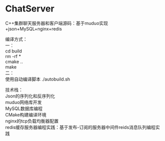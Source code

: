 # ChatServer
C++集群聊天服务器和客户端源码：基于muduo实现 +json+MySQL+nginx+redis

编译方式：  
一：  
cd build   
rm -rf *  
cmake ..  
make  
二：  
使用自动编译脚本  ./autobuild.sh  

技术栈：  
Json的序列化和反序列化  
muduo网络库开发  
MySQL数据库编程  
CMake构建编译环境  
nginx的tcp负载均衡器配置  
redis缓存服务器编程实践：基于发布-订阅的服务器中间件reids消息队列编程实践  
